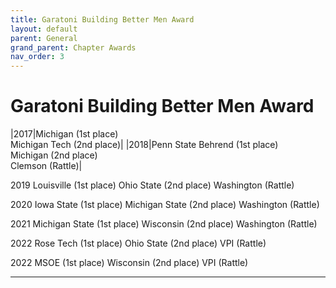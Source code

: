 ```yaml
---
title: Garatoni Building Better Men Award
layout: default
parent: General
grand_parent: Chapter Awards
nav_order: 3
---
```


# Garatoni Building Better Men Award

|2017|Michigan (1st place)<br>Michigan Tech (2nd place)|
|2018|Penn State Behrend (1st place)<br>Michigan (2nd place)<br>Clemson (Rattle)|

2019   Louisville (1st place)
       Ohio State (2nd place)
       Washington (Rattle)

2020   Iowa State (1st place)
       Michigan State (2nd place)
       Washington (Rattle)

2021   Michigan State (1st place)
       Wisconsin (2nd place)
       Washington (Rattle)
       
2022   Rose Tech (1st place)
       Ohio State (2nd place)
       VPI (Rattle)
       
2022   MSOE (1st place)
       Wisconsin (2nd place)
       VPI (Rattle)
       

----
